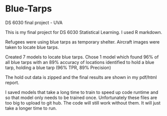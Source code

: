 # Blue-Tarps
DS 6030 final project - UVA

This is my final project for DS 6030 Statistical Learning. I used R markdown.

Refugees were using blue tarps as temporary shelter. Aircraft images were taken to locate blue tarps. 

Created 7 models to locate blue tarps. Chose 1 model which found 96% of all blue tarps with an 89% accuracy of locations identified to hold a blue tarp, holding a blue tarp (96% TPR, 89% Precision)


The hold out data is zipped and the final results are shown in my pdf/html report. 

I saved models that take a long time to train to speed up code runtime and so that model only needs to be trained once. Unfortunately these files are too big to upload to git hub. The code will still work without them. It will just take a longer time to run.
